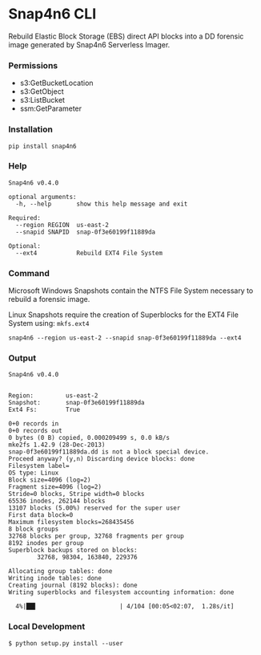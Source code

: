 # Snap4n6 CLI

Rebuild Elastic Block Storage (EBS) direct API blocks into a DD forensic image generated by Snap4n6 Serverless Imager.

### Permissions

- s3:GetBucketLocation
- s3:GetObject
- s3:ListBucket
- ssm:GetParameter

### Installation

```
pip install snap4n6
```

### Help

```
Snap4n6 v0.4.0

optional arguments:
  -h, --help       show this help message and exit

Required:
  --region REGION  us-east-2
  --snapid SNAPID  snap-0f3e60199f11889da

Optional:
  --ext4           Rebuild EXT4 File System
```

### Command

Microsoft Windows Snapshots contain the NTFS File System necessary to rebuild a forensic image.  

Linux Snapshots require the creation of Superblocks for the EXT4 File System using: ```mkfs.ext4```

```
snap4n6 --region us-east-2 --snapid snap-0f3e60199f11889da --ext4
```

### Output

```
Snap4n6 v0.4.0


Region:         us-east-2
Snapshot:       snap-0f3e60199f11889da
Ext4 Fs:        True

0+0 records in
0+0 records out
0 bytes (0 B) copied, 0.000209499 s, 0.0 kB/s
mke2fs 1.42.9 (28-Dec-2013)
snap-0f3e60199f11889da.dd is not a block special device.
Proceed anyway? (y,n) Discarding device blocks: done                            
Filesystem label=
OS type: Linux
Block size=4096 (log=2)
Fragment size=4096 (log=2)
Stride=0 blocks, Stripe width=0 blocks
65536 inodes, 262144 blocks
13107 blocks (5.00%) reserved for the super user
First data block=0
Maximum filesystem blocks=268435456
8 block groups
32768 blocks per group, 32768 fragments per group
8192 inodes per group
Superblock backups stored on blocks: 
        32768, 98304, 163840, 229376

Allocating group tables: done                            
Writing inode tables: done                            
Creating journal (8192 blocks): done
Writing superblocks and filesystem accounting information: done

  4%|██▌                       | 4/104 [00:05<02:07,  1.28s/it]
```

### Local Development

```
$ python setup.py install --user
```
